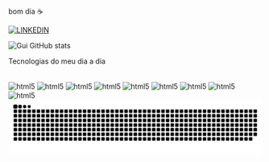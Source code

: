 bom dia ☕

[![LINKEDIN](https://img.shields.io/badge/LinkedIn-0077B5?style=for-the-badge&logo=linkedin&logoColor=white
)](https://www.linkedin.com/in/guilhermevellar/)


![Gui GitHub stats](https://github-readme-stats.vercel.app/api?username=guimolgado&show_icons=true&theme=dracula)

Tecnologias do meu dia a dia 

<div style="display: inline_block"><br/>
<img align="center" alt="html5" src="https://img.shields.io/badge/HTML5-E34F26?style=for-the-badge&logo=html5&logoColor=white"/>
  <img align="center" alt="html5" src="https://img.shields.io/badge/CSS3-1572B6?style=for-the-badge&logo=css3&logoColor=white"/>
  <img align="center" alt="html5" src="https://img.shields.io/badge/JavaScript-323330?style=for-the-badge&logo=javascript&logoColor=F7DF1E"/>
  <img align="center" alt="html5" src="https://img.shields.io/badge/Java-ED8B00?style=for-the-badge&logo=openjdk&logoColor=white"/>
  <img align="center" alt="html5" src="https://img.shields.io/badge/PostgreSQL-316192?style=for-the-badge&logo=postgresql&logoColor=white"/>
  <img align="center" alt="html5" src="https://img.shields.io/badge/React-20232A?style=for-the-badge&logo=react&logoColor=61DAFB"/>
  <img align="center" alt="html5" src="https://img.shields.io/badge/React_Native-20232A?style=for-the-badge&logo=react&logoColor=61DAFB"/>
  <img align="center" alt="html5" src="https://img.shields.io/badge/Spring-6DB33F?style=for-the-badge&logo=spring&logoColor=white"/>
  <img align="center" alt="html5" src="https://img.shields.io/badge/Angular-DD0031?style=for-the-badge&logo=angular&logoColor=white"/>


</div>



<picture>
  <source media="(prefers-color-scheme: dark)" srcset="https://raw.githubusercontent.com/guimolgado/guimolgado/output/github-contribution-grid-snake-dark.svg">
  <source media="(prefers-color-scheme: light)" srcset="https://raw.githubusercontent.com/guimolgado/guimolgado/output/github-contribution-grid-snake.svg">
  <img align="center" alt="github contribution grid snake animation" src="https://raw.githubusercontent.com/guimolgado/guimolgado/output/github-contribution-grid-snake.svg">
</picture>
